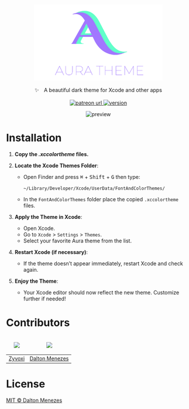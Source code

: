 <p align="center">
  <img src="https://github.com/daltonmenezes/assets/blob/master/images/aura-theme/new-heading.png?raw=true" alt="Aura Theme" width="70%" />
</p>

<p align="center">
✨ A beautiful dark theme for Xcode and other apps
  <br><br>

  <!-- Patreon -->
  <a href="https://www.patreon.com/daltonmenezes">
    <img alt="patreon url" src="https://img.shields.io/badge/support%20on-patreon-1C1E26?style=for-the-badge&labelColor=1C1E26&color=61ffca">
  </a>

  <!-- version -->
  <a href="#">
    <img alt="version" src="https://img.shields.io/badge/version%20-v1.0.0-1C1E26?style=for-the-badge&labelColor=1C1E26&color=61ffca">
  </a>
</p>

<p align="center">
  <img alt="preview" src="https://github.com/user-attachments/assets/61080125-247a-44a8-8178-1f43de9e1d6e" />
</p>


# Installation

1. **Copy the *.xccolortheme* files.**

2. **Locate the Xcode Themes Folder**:
   - Open Finder and press <kbd>⌘</kbd> + <kbd>Shift</kbd> + <kbd>G</kbd> then type:
     ```bash
     ~/Library/Developer/Xcode/UserData/FontAndColorThemes/
     ```
   - In the `FontAndColorThemes` folder place the copied `.xccolortheme` files.

4. **Apply the Theme in Xcode**:
   - Open Xcode.
   - Go to `Xcode` > `Settings` > `Themes`.
   - Select your favorite Aura theme from the list.

5. **Restart Xcode (if necessary)**:
   - If the theme doesn’t appear immediately, restart Xcode and check again.

6. **Enjoy the Theme**:
   - Your Xcode editor should now reflect the new theme. Customize further if needed!

# Contributors

<table>
  <thead>
    <tr>
      <td valign="bottom">
        <p align="center">
          <a href="https://github.com/zyvoxi">
            <img src="https://github.com/zyvoxi.png?size=100" align="center" />
          </a>
        </p>
      </td>
      <td valign="bottom"><p align="center">
  <a href="https://github.com/daltonmenezes">
    <img src="https://github.com/daltonmenezes.png?size=100" align="center" />
  </a>
</p></td>
    </tr>
  </thead>

  <tbody>
    <tr>
      <td>
        <a href="https://github.com/zyvoxi">Zyvoxi</a>
      </td>
      <td><a href="https://github.com/daltonmenezes">Dalton Menezes</a></td>
    </tr>
  </tbody>
</table>

# License
[MIT © Dalton Menezes](https://github.com/daltonmenezes/aura-theme/blob/main/LICENSE)
